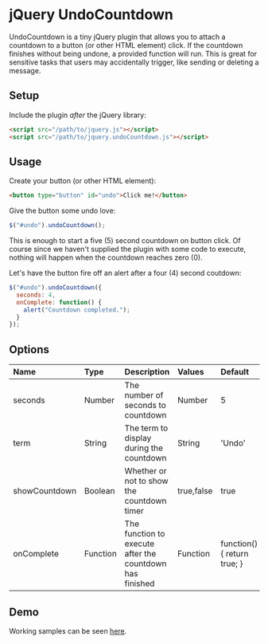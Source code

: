# jQuery UndoCountdown

UndoCountdown is a tiny jQuery plugin that allows you to attach a countdown to a button (or other HTML element) click. If the countdown finishes without being undone, a provided function will run. This is great for sensitive tasks that users may accidentally trigger, like sending or deleting a message.

## Setup

Include the plugin _after_ the jQuery library:
```html
<script src="/path/to/jquery.js"></script>
<script src="/path/to/jquery.undoCountdown.js"></script>
```

## Usage

Create your button (or other HTML element):
```html
<button type="button" id="undo">Click me!</button>
```

Give the button some undo love:
```javascript
$("#undo").undoCountdown();
```

This is enough to start a five (5) second countdown on button click. Of course since we haven't supplied the plugin with some code to execute, nothing will happen when the countdown reaches zero (0). 

Let's have the button fire off an alert after a four (4) second coutdown:
```javascript
$("#undo").undoCountdown({
  seconds: 4,
  onComplete: function() {
    alert("Countdown completed.");
  }
});
```

## Options

| Name  | Type | Description | Values | Default | 
|:----- |:---- |:----------- |:------ |:------- |
| seconds | Number | The number of seconds to countdown | Number | 5 |
| term | String | The term to display during the countdown | String | 'Undo' |
| showCountdown | Boolean | Whether or not to show the countdown timer | true,false | true |
| onComplete | Function | The function to execute after the countdown has finished | Function | function() { return true; } |

## Demo

Working samples can be seen [here](http://smarulanda.github.io/jquery-undoCountdown/).
